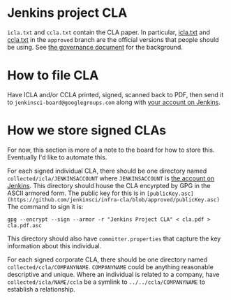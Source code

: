 # Jenkins project CLA

`icla.txt` and `ccla.txt` contain the CLA paper. In particular,
[icla.txt](https://github.com/jenkinsci/infra-cla/blob/approved/icla.txt) and [ccla.txt](https://github.com/jenkinsci/infra-cla/blob/approved/ccla.txt) in the `approved` branch are the official versions that people should be using. See [the governance document](https://wiki.jenkins-ci.org/display/JENKINS/Governance+Document) for the background.

# How to file CLA
Have ICLA and/or CCLA printed, signed, scanned back to PDF, then send it to `jenkinsci-board@googlegroups.com` along with [your account on Jenkins](https://jenkins-ci.org/account).

# How we store signed CLAs
For now, this section is more of a note to the board for how to store this. Eventually I'd like to automate this.

For each signed individual CLA, there should be one directory named `collected/icla/JENKINSACCOUNT` where `JENKINSACCOUNT` is [the account on Jenkins](https://jenkins-ci.org/account). This directory should house the CLA encyrpted by GPG in the ASCII armored form. The public key for this is in `[publicKey.asc](https://github.com/jenkinsci/infra-cla/blob/approved/publicKey.asc)` The command to sign it is:

    gpg --encrypt --sign --armor -r "Jenkins Project CLA" < cla.pdf > cla.pdf.asc

This directory should also have `committer.properties` that capture the key information about this individual.

For each signed corporate CLA, there should be one directory named `collected/ccla/COMPANYNAME`. `COMPANYNAME` could be anything reasonable descriptive and unique. Where an individual is related to a company, have `collected/icla/NAME/ccla` be a symlink to `../../ccla/COMPANYNAME` to establish a relationship.
